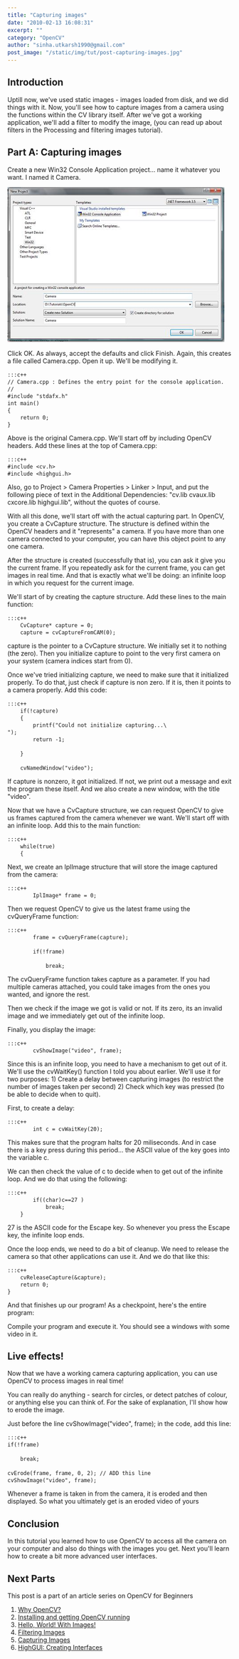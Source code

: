 ```yaml
---
title: "Capturing images"
date: "2010-02-13 16:08:31"
excerpt: ""
category: "OpenCV"
author: "sinha.utkarsh1990@gmail.com"
post_image: "/static/img/tut/post-capturing-images.jpg"
---
```



## Introduction

Uptill now, we've used static images - images loaded from disk, and we did things with it. Now, you'll see how to capture images from a camera using the functions within the CV library itself. After we've got a working application, we'll add a filter to modify the image, (you can read up about filters in the Processing and filtering images tutorial).

## Part A: Capturing images

Create a new Win32 Console Application project... name it whatever you want. I named it Camera.

![](/static/img/tut/capture_1.jpg)

Click OK. As always, accept the defaults and click Finish. Again, this creates a file called Camera.cpp. Open it up. We'll be modifying it. 
    
    :::c++
    // Camera.cpp : Defines the entry point for the console application.
    //
    #include "stdafx.h"
    int main()
    {
        return 0;
    }

Above is the original Camera.cpp. We'll start off by including OpenCV headers. Add these lines at the top of Camera.cpp: 
    
    
    :::c++
    #include <cv.h>
    #include <highgui.h>

Also, go to Project > Camera Properties > Linker > Input, and put the following piece of text in the Additional Dependencies: "cv.lib cvaux.lib cxcore.lib highgui.lib", without the quotes of course.

With all this done, we'll start off with the actual capturing part. In OpenCV, you create a CvCapture structure. The structure is defined within the OpenCV headers and it "represents" a camera. If you have more than one camera connected to your computer, you can have this object point to any one camera. 

After the structure is created (successfully that is), you can ask it give you the current frame. If you repeatedly ask for the current frame, you can get images in real time. And that is exactly what we'll be doing: an infinite loop in which you request for the current image.

We'll start of by creating the capture structure. Add these lines to the main function: 
    
    
    :::c++
        CvCapture* capture = 0;
        capture = cvCaptureFromCAM(0);

capture is the pointer to a CvCapture structure. We initially set it to nothing (the zero). Then you initialize capture to point to the very first camera on your system (camera indices start from 0).

Once we've tried initializing capture, we need to make sure that it initialized properly. To do that, just check if capture is non zero. If it is, then it points to a camera properly. Add this code: 
    
    
    :::c++
        if(!capture)
        {
            printf("Could not initialize capturing...\
    ");
            return -1;
    
        }
    
        cvNamedWindow("video");

If capture is nonzero, it got initialized. If not, we print out a message and exit the program these itself. And we also create a new window, with the title "video".

Now that we have a CvCapture structure, we can request OpenCV to give us frames captured from the camera whenever we want. We'll start off with an infinite loop. Add this to the main function: 
    
    
    :::c++
        while(true)
        {
    

Next, we create an IplImage structure that will store the image captured from the camera: 
    
    
    :::c++
            IplImage* frame = 0;

Then we request OpenCV to give us the latest frame using the cvQueryFrame function:
    
    
    :::c++
            frame = cvQueryFrame(capture);
    
            if(!frame)
    
                break;

The cvQueryFrame function takes capture as a parameter. If you had multiple cameras attached, you could take images from the ones you wanted, and ignore the rest.

Then we check if the image we got is valid or not. If its zero, its an invalid image and we immediately get out of the infinite loop.

Finally, you display the image: 
    
    
    :::c++
            cvShowImage("video", frame);

Since this is an infinite loop, you need to have a mechanism to get out of it. We'll use the cvWaitKey() function I told you about earlier. We'll use it for two purposes: 1) Create a delay between capturing images (to restrict the number of images taken per second) 2) Check which key was pressed (to be able to decide when to quit).

First, to create a delay: 
    
    
    :::c++
            int c = cvWaitKey(20);

This makes sure that the program halts for 20 miliseconds. And in case there is a key press during this period... the ASCII value of the key goes into the variable c.

We can then check the value of c to decide when to get out of the infinite loop. And we do that using the following: 
    
    
    :::c++
            if((char)c==27 )
                break;
        }

27 is the ASCII code for the Escape key. So whenever you press the Escape key, the infinite loop ends.

Once the loop ends, we need to do a bit of cleanup. We need to release the camera so that other applications can use it. And we do that like this: 
    
    
    :::c++
        cvReleaseCapture(&capture);
        return 0;
    }

And that finishes up our program! As a checkpoint, here's the entire program:

Compile your program and execute it. You should see a windows with some video in it.

## Live effects!

Now that we have a working camera capturing application, you can use OpenCV to process images in real time!

You can really do anything - search for circles, or detect patches of colour, or anything else you can think of. For the sake of explanation, I'll show how to erode the image.

Just before the line cvShowImage("video", frame); in the code, add this line: 
    
    
    :::c++
    if(!frame)
    
        break;
    
    cvErode(frame, frame, 0, 2); // ADD this line
    cvShowImage("video", frame);

Whenever a frame is taken in from the camera, it is eroded and then displayed. So what you ultimately get is an eroded video of yours 

## Conclusion

In this tutorial you learned how to use OpenCV to access all the camera on your computer and also do things with the images you get. Next you'll learn how to create a bit more advanced user interfaces.

## Next Parts

This post is a part of an article series on OpenCV for Beginners 

  1. [Why OpenCV?](/tutorials/why-opencv/)
  2. [Installing and getting OpenCV running](/tutorials/installing-and-getting-opencv-running/)
  3. [Hello, World! With Images!](/tutorials/hello-world-with-images/)
  4. [Filtering Images](/tutorials/filtering-images/)
  5. [Capturing Images](/tutorials/capturing-images/)
  6. [HighGUI: Creating Interfaces](/tutorials/highgui-creating-interfaces/)
